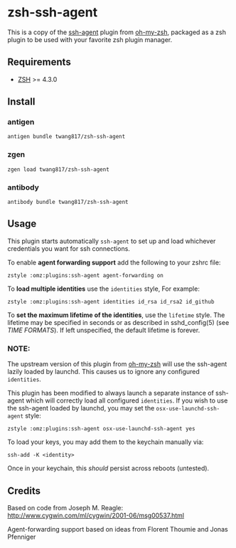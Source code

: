 # zsh-ssh-agent

This is a copy of the [ssh-agent][1] plugin from [oh-my-zsh][2], packaged as a zsh plugin to be used with your favorite zsh plugin manager.

[1]: https://github.com/robbyrussell/oh-my-zsh/tree/master/plugins/ssh-agent
[2]: https://github.com/robbyrussell/oh-my-zsh
[3]: http://zsh.sourceforge.net/

## Requirements

* [ZSH][3] >= 4.3.0

## Install

### antigen

    antigen bundle twang817/zsh-ssh-agent

### zgen

    zgen load twang817/zsh-ssh-agent
    
### antibody


    antibody bundle twang817/zsh-ssh-agent
    
## Usage

This plugin starts automatically `ssh-agent` to set up and load whichever credentials you want for ssh connections.

To enable **agent forwarding support** add the following to your zshrc file:

```
zstyle :omz:plugins:ssh-agent agent-forwarding on
```

To **load multiple identities** use the `identities` style, For example:

```
zstyle :omz:plugins:ssh-agent identities id_rsa id_rsa2 id_github
```

To **set the maximum lifetime of the identities**, use the `lifetime` style.  The lifetime may be specified in seconds or as described in sshd_config(5) (see _TIME FORMATS_). If left unspecified, the default lifetime is forever.

### NOTE:

The upstream version of this plugin from [oh-my-zsh][1] will use the ssh-agent lazily loaded by launchd.  This causes us to ignore any configured `identities`.

This plugin has been modified to always launch a separate instance of ssh-agent which will correctly load all configured `identities`.  If you wish to use the ssh-agent loaded by launchd, you may set the `osx-use-launchd-ssh-agent` style:

```
zstyle :omz:plugins:ssh-agent osx-use-launchd-ssh-agent yes
```

To load your keys, you may add them to the keychain manually via:

```
ssh-add -K <identity>
```

Once in your keychain, this *should* persist across reboots (untested).

## Credits

Based on code from Joseph M. Reagle: http://www.cygwin.com/ml/cygwin/2001-06/msg00537.html

Agent-forwarding support based on ideas from Florent Thoumie and Jonas Pfenniger
